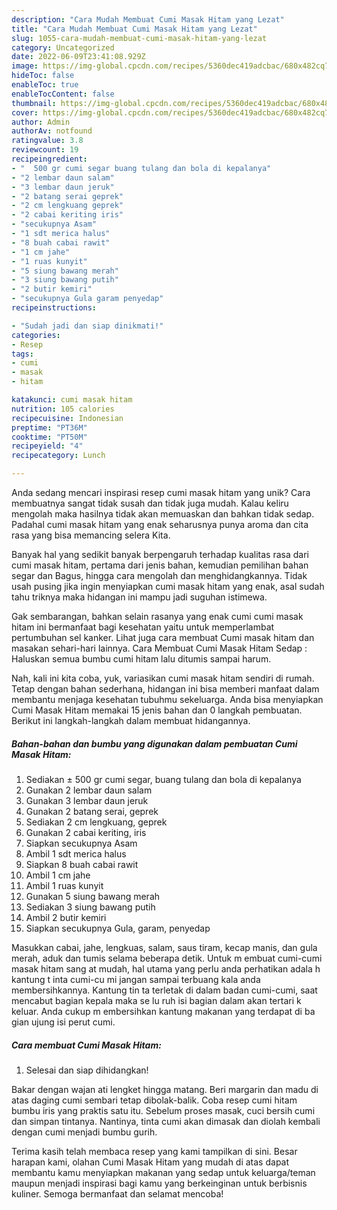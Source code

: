 ```yaml
---
description: "Cara Mudah Membuat Cumi Masak Hitam yang Lezat"
title: "Cara Mudah Membuat Cumi Masak Hitam yang Lezat"
slug: 1055-cara-mudah-membuat-cumi-masak-hitam-yang-lezat
category: Uncategorized
date: 2022-06-09T23:41:08.929Z
image: https://img-global.cpcdn.com/recipes/5360dec419adcbac/680x482cq70/cumi-masak-hitam-foto-resep-utama.jpg
hideToc: false
enableToc: true
enableTocContent: false
thumbnail: https://img-global.cpcdn.com/recipes/5360dec419adcbac/680x482cq70/cumi-masak-hitam-foto-resep-utama.jpg
cover: https://img-global.cpcdn.com/recipes/5360dec419adcbac/680x482cq70/cumi-masak-hitam-foto-resep-utama.jpg
author: Admin
authorAv: notfound
ratingvalue: 3.8
reviewcount: 19
recipeingredient:
- "  500 gr cumi segar buang tulang dan bola di kepalanya"
- "2 lembar daun salam"
- "3 lembar daun jeruk"
- "2 batang serai geprek"
- "2 cm lengkuang geprek"
- "2 cabai keriting iris"
- "secukupnya Asam"
- "1 sdt merica halus"
- "8 buah cabai rawit"
- "1 cm jahe"
- "1 ruas kunyit"
- "5 siung bawang merah"
- "3 siung bawang putih"
- "2 butir kemiri"
- "secukupnya Gula garam penyedap"
recipeinstructions:

- "Sudah jadi dan siap dinikmati!"
categories:
- Resep
tags:
- cumi
- masak
- hitam

katakunci: cumi masak hitam 
nutrition: 105 calories
recipecuisine: Indonesian
preptime: "PT36M"
cooktime: "PT50M"
recipeyield: "4"
recipecategory: Lunch

---
```





Anda sedang mencari inspirasi resep cumi masak hitam yang unik? Cara membuatnya sangat tidak susah dan tidak juga mudah. Kalau keliru mengolah maka hasilnya tidak akan memuaskan dan bahkan tidak sedap. Padahal cumi masak hitam yang enak seharusnya punya aroma dan cita rasa yang bisa memancing selera Kita.





Banyak hal yang sedikit banyak berpengaruh terhadap kualitas rasa dari cumi masak hitam, pertama dari jenis bahan, kemudian pemilihan bahan segar dan Bagus, hingga cara mengolah dan menghidangkannya. Tidak usah pusing jika ingin menyiapkan cumi masak hitam yang enak,      asal sudah tahu triknya maka hidangan ini mampu jadi suguhan istimewa.














Gak sembarangan, bahkan selain rasanya yang enak cumi cumi masak hitam ini bermanfaat bagi kesehatan yaitu untuk memperlambat pertumbuhan sel kanker. Lihat juga cara membuat Cumi masak hitam dan masakan sehari-hari lainnya. Cara Membuat Cumi Masak Hitam Sedap : Haluskan semua bumbu cumi hitam lalu ditumis sampai harum.






Nah, kali ini kita coba, yuk, variasikan cumi masak hitam sendiri di rumah. Tetap dengan bahan sederhana, hidangan ini bisa memberi manfaat dalam membantu menjaga kesehatan tubuhmu sekeluarga. Anda bisa menyiapkan Cumi Masak Hitam memakai 15 jenis bahan dan 0 langkah pembuatan. Berikut ini langkah-langkah dalam membuat hidangannya.

<!--inarticleads1-->

##### Bahan-bahan dan bumbu yang digunakan dalam pembuatan Cumi Masak Hitam:

1. Sediakan  ± 500 gr cumi segar, buang tulang dan bola di kepalanya
1. Gunakan 2 lembar daun salam
1. Gunakan 3 lembar daun jeruk
1. Gunakan 2 batang serai, geprek
1. Sediakan 2 cm lengkuang, geprek
1. Gunakan 2 cabai keriting, iris
1. Siapkan secukupnya Asam
1. Ambil 1 sdt merica halus
1. Siapkan 8 buah cabai rawit
1. Ambil 1 cm jahe
1. Ambil 1 ruas kunyit
1. Gunakan 5 siung bawang merah
1. Sediakan 3 siung bawang putih
1. Ambil 2 butir kemiri
1. Siapkan secukupnya Gula, garam, penyedap


Masukkan cabai, jahe, lengkuas, salam, saus tiram, kecap manis, dan gula merah, aduk dan tumis selama beberapa detik. Untuk m embuat cumi-cumi masak hitam sang at mudah, hal utama yang perlu anda perhatikan adala h kantung t inta cumi-cu mi jangan sampai terbuang kala anda membersihkannya. Kantung tin ta terletak di dalam badan cumi-cumi, saat mencabut bagian kepala maka se lu ruh isi bagian dalam akan tertari k keluar. Anda cukup m embersihkan kantung makanan yang terdapat di ba gian ujung isi perut cumi. 

<!--inarticleads2-->

##### Cara membuat Cumi Masak Hitam:


1. Selesai dan siap dihidangkan!

Bakar dengan wajan ati lengket hingga matang. Beri margarin dan madu di atas daging cumi sembari tetap dibolak-balik. Coba resep cumi hitam bumbu iris yang praktis satu itu. Sebelum proses masak, cuci bersih cumi dan simpan tintanya. Nantinya, tinta cumi akan dimasak dan diolah kembali dengan cumi menjadi bumbu gurih. 

Terima kasih telah membaca resep yang kami tampilkan di sini. Besar harapan kami, olahan Cumi Masak Hitam yang mudah di atas dapat membantu kamu menyiapkan makanan yang sedap untuk keluarga/teman maupun menjadi inspirasi bagi kamu yang berkeinginan untuk berbisnis kuliner. Semoga bermanfaat dan selamat mencoba!
